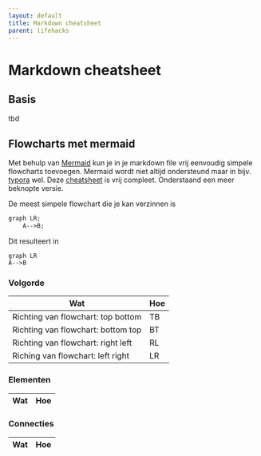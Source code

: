 ```yaml
---
layout: default
title: Markdown cheatsheet
parent: lifehacks
---
```


# Markdown cheatsheet

## Basis

tbd

## Flowcharts met mermaid

Met behulp van [Mermaid](https://jojozhuang.github.io/tutorial/mermaid-cheat-sheet/) kun je in je markdown file vrij eenvoudig simpele flowcharts toevoegen. Mermaid wordt niet altijd ondersteund maar in bijv. [typora](https://support.typora.io/Draw-Diagrams-With-Markdown/) wel. Deze [cheatsheet](https://jojozhuang.github.io/tutorial/mermaid-cheat-sheet/) is vrij compleet. Onderstaand een meer beknopte versie.

De meest simpele flowchart die je kan verzinnen is

```markdown
graph LR;
    A-->B;
```

Dit resulteert in

```mermaid
graph LR
A-->B
```

### Volgorde

|Wat|Hoe|
|---|---|
|Richting van flowchart: top bottom| TB |
|Richting van flowchart: bottom top| BT |
|Richting van flowchart: right left | RL |
|Riching van flowchart: left right | LR |

### Elementen

|Wat|Hoe|
|---|---|

### Connecties

|Wat|Hoe|
|---|---|
